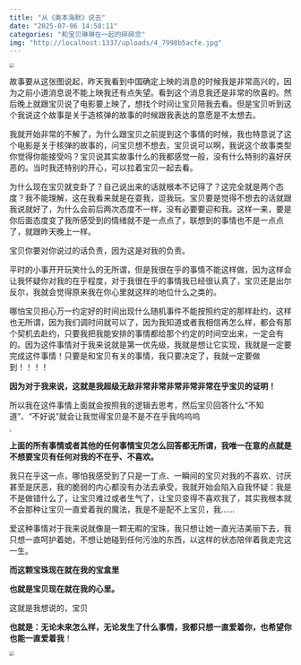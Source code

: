```yaml
---
title: "从《奥本海默》说去"
date: "2025-07-06 14:58:11"
categories: "和宝贝琳琳在一起的碎碎念"
img: "http://localhost:1337/uploads/4_7998b5acfe.jpg"
---
```


<img src="https://cdn.jsdelivr.net/gh/Flamigno/Image/images/20230726105125.png" style="zoom:50%;" />

故事要从这张图说起，昨天我看到中国确定上映的消息的时候我是非常高兴的，因为之前小道消息说不能上映我还有点失望。看到这个消息我还是非常的欣喜的。然后晚上就跟宝贝说了电影要上映了，想找个时间让宝贝陪我去看。但是宝贝听到这个我说这个故事是关于造核弹的故事的时候跟我表达的意愿是不太想去。

我就开始非常的不解了，为什么跟宝贝之前提到这个事情的时候，我也特意说了这个电影是关于核弹的故事的，问宝贝想不想去，宝贝说可以啊，我说这个故事类型你觉得你能接受吗？宝贝说其实故事什么的我都感觉一般，没有什么特别的喜好厌恶的。当时我还特别的开心，可以拉着宝贝一起去看。

为什么现在宝贝就变卦了？自己说出来的话就根本不记得了？这完全就是两个态度？我不能理解，这在我看来就是在耍我，逗我玩。宝贝要是觉得不想去的话就跟我说就好了，为什么会前后两次态度不一样，没有必要要迎和我。这样一来，要是你后面态度变了我所感受到的情绪就不是一点点了，联想到的事情也不是一点点了，就跟昨天晚上一样。

宝贝你要对你说过的话负责，因为这是对我的负责。

平时的小事开开玩笑什么的无所谓，但是我很在乎的事情不能这样做，因为这样会让我怀疑你对我的在乎程度，对于我很在乎的事情我已经很认真了，宝贝还是出尔反尔，我就会觉得原来我在你心里就这样的地位什么之类的。

哪怕宝贝担心万一约定好的时间出现什么随机事件不能按照约定的那样赴约，这样也无所谓，因为我们调时间就可以了，因为我知道或者我相信再怎么样，都会有那个契机去赴约，只要我把我能安排的事情都给那个约定的时间空出来，一定会有的。因为这件事情对于我来说就是第一优先级，我就是想让它实现，我就是一定要完成这件事情！只要是和宝贝有关的事情，我只要决定了，我就一定要做到！！！！

**因为对于我来说，这就是我超级无敌非常非常非常非常非常在乎宝贝的证明！**

所以我在这件事情上面就会按照我的逻辑去思考，然后宝贝回答什么“不知道”、“不好说”就会让我觉得宝贝是不是不在乎我呜呜呜

<img src="https://cdn.jsdelivr.net/gh/Flamigno/Image/images/20230526154123.png" style="zoom:25%;" />

**上面的所有事情或者其他的任何事情宝贝怎么回答都无所谓，我唯一在意的点就是不想要宝贝有任何对我的不在乎、不喜欢。**

我只在乎这一点，哪怕我感受到了只是一丁点、一瞬间的宝贝对我的不喜欢、讨厌甚至是厌恶，我的脆弱的内心都没有办法去承受，我就开始会陷入自我怀疑：我是不是做错什么了，让宝贝难过或者生气了，让宝贝变得不喜欢我了，其实我根本就不会那种让宝贝一直爱着我的魔法，我是不是配不上宝贝，我......

爱这种事情对于我来说就像是一颗无暇的宝珠，我只想让她一直光洁美丽下去，我只想一直呵护着她，不想让她碰到任何污浊的东西，以这样的状态陪伴着我走完这一生。

**而这颗宝珠现在就在我的宝盒里**

**也就是宝贝现在就在我的心里。**	

这就是我想说的，宝贝

**也就是：无论未来怎么样，无论发生了什么事情，我都只想一直爱着你，也希望你也能一直爱着我**！

<img src="https://cdn.jsdelivr.net/gh/Flamigno/Image/images/20230526153813.png" style="zoom:50%;" />


